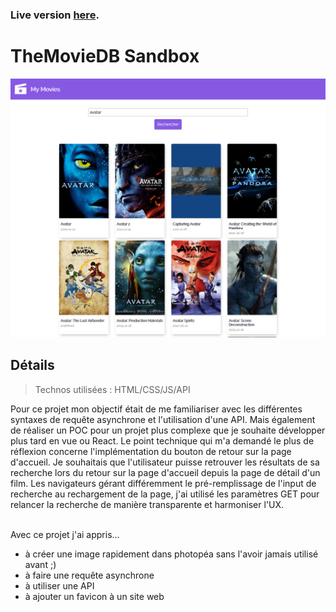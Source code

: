 ### Live version [here](https://virginiebouvarel.github.io/projets_perso/movieDB_sandbox/).

# TheMovieDB Sandbox

![Design preview for this project ](./src/preview.png)

## Détails

> Technos utilisées : HTML/CSS/JS/API

Pour ce projet mon objectif était de me familiariser avec les différentes syntaxes de requête asynchrone et l'utilisation d'une API. 
Mais également de réaliser un POC pour un projet plus complexe que je souhaite développer plus tard en vue ou React.
Le point technique qui m'a demandé le plus de réflexion concerne l'implémentation du bouton de retour sur la page d'accueil. 
Je souhaitais que l'utilisateur puisse retrouver les résultats de sa recherche lors du retour sur la page d'accueil depuis la page de détail d'un film. Les navigateurs gérant différemment le pré-remplissage de l'input de recherche au rechargement de la page, j'ai utilisé les paramètres GET pour relancer la recherche de manière transparente et harmoniser l'UX. <br><br>

Avec ce projet j'ai appris...
- à créer une image rapidement dans photopéa sans l'avoir jamais utilisé avant ;)
- à faire une requête asynchrone
- à utiliser une API
- à ajouter un favicon à un site web

